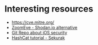 # Interesting resources

* https://cve.mitre.org/
* [ZoomEye - Shodan.io alternative](https://www.zoomeye.org/)
* [Git Repo about iOS security](https://github.com/Cy-clon3/awesome-ios-security)
* [HashCat tutorial - Sekurak](https://www.youtube.com/watch?v=xwfnqTjfApA)
